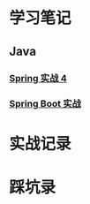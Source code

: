 # 学习笔记
## Java
### [Spring 实战 4](/Learning/java/Spring%20实战%204)
### [Spring Boot 实战](/Learning/java/Spring%20Boot实战)

# 实战记录

# 踩坑录